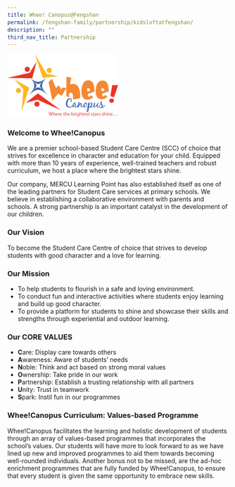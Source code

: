 ```yaml
---
title: Whee! Canopus@Fengshan
permalink: /fengshan-family/partnership/kidsloftatfengshan/
description: ""
third_nav_title: Partnership
---
```

<p style="text-align: center;"><strong></strong></p>
<img style="width: 50%;" src="/images/whee.png">

### Welcome to Whee!Canopus

We are a premier school-based Student Care Centre (SCC) of choice that strives for excellence in character and education for your child.
Equipped with more than 10 years of experience, well-trained teachers and robust curriculum, we host a place where the brightest stars shine.

Our company, MERCU Learning Point has also established itself as one of the leading partners for Student Care services at primary schools.
We believe in establishing a collaborative environment with parents and schools. A strong partnership is an important catalyst in the development of our children.

### Our Vision
To become the Student Care Centre of choice that strives to develop students with good character and a love for learning.

### Our Mission
* To help students to flourish in a safe and loving environment.
* To conduct fun and interactive activities where students enjoy learning and build up good character.
* To provide a platform for students to shine and showcase their skills and strengths through experiential and outdoor learning.

### Our CORE VALUES
* **C**are: Display care towards others
* **A**wareness: Aware of students’ needs
* **N**oble: Think and act based on strong moral values
* **O**wnership: Take pride in our work
* **P**artnership: Establish a trusting relationship with all partners
* **U**nity: Trust in teamwork
* **S**park: Instil fun in our programmes

### Whee!Canopus Curriculum: Values-based Programme

Whee!Canopus facilitates the learning and holistic development of students through an array of values-based programmes that incorporates the school’s values. 
Our students will have more to look forward to as we have lined up new and improved programmes to aid them towards becoming well-rounded individuals.
Another bonus not to be missed, are the ad-hoc enrichment programmes that are fully funded by Whee!Canopus, to ensure that every student is given the same opportunity to embrace new skills. 

